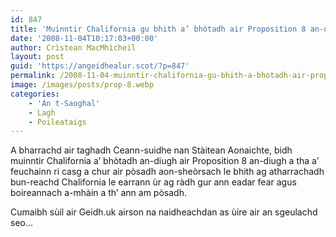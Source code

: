 ```yaml
---
id: 847
title: 'Muinntir Chalifornia gu bhith a’ bhòtadh air Proposition 8 an-diugh'
date: '2008-11-04T10:17:03+00:00'
author: Crìstean MacMhìcheil
layout: post
guid: 'https://angeidhealur.scot/?p=847'
permalink: /2008-11-04-muinntir-chalifornia-gu-bhith-a-bhotadh-air-proposition-8-an-diugh/
image: /images/posts/prop-8.webp
categories:
    - 'An t-Saoghal'
    - Lagh
    - Poileataigs
---
```


A bharrachd air taghadh Ceann-suidhe nan Stàitean Aonaichte, bidh muinntir Chalifornia a’ bhòtadh an-diugh air Proposition 8 an-diugh a tha a’ feuchainn ri casg a chur air pòsadh aon-sheòrsach le bhith ag atharrachadh bun-reachd Chalifornia le earrann ùr ag ràdh gur ann eadar fear agus boireannach a-mhàin a th’ ann am pòsadh.

Cumaibh sùil air Geidh.uk airson na naidheachdan as ùire air an sgeulachd seo…
